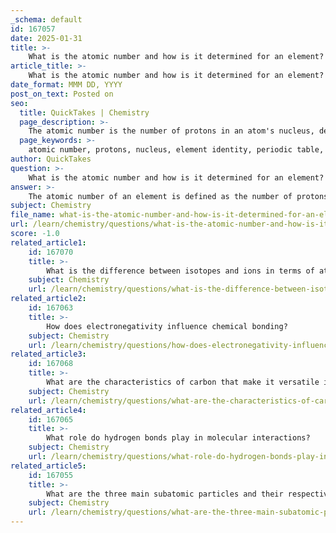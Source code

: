 ```yaml
---
_schema: default
id: 167057
date: 2025-01-31
title: >-
    What is the atomic number and how is it determined for an element?
article_title: >-
    What is the atomic number and how is it determined for an element?
date_format: MMM DD, YYYY
post_on_text: Posted on
seo:
  title: QuickTakes | Chemistry
  page_description: >-
    The atomic number is the number of protons in an atom's nucleus, defining the element's identity and position in the periodic table. It also indicates the number of electrons in a neutral atom.
  page_keywords: >-
    atomic number, protons, nucleus, element identity, periodic table, sodium, electrons, chemical behavior, chlorine, neutral atom
author: QuickTakes
question: >-
    What is the atomic number and how is it determined for an element?
answer: >-
    The atomic number of an element is defined as the number of protons present in the nucleus of an atom. This number is crucial because it uniquely identifies the element and determines its position in the periodic table. Each element has a distinct atomic number, which is always a whole number. For example, sodium (Na) has an atomic number of 11, indicating that it contains 11 protons in its nucleus.\n\nThe atomic number also has implications for the number of electrons in a neutral atom. In a neutral atom, the number of electrons equals the number of protons, ensuring that the atom has no overall charge. Therefore, for sodium, with an atomic number of 11, there are also 11 electrons orbiting the nucleus.\n\nIn summary, the atomic number is a fundamental property of an element that not only defines its identity but also influences its chemical behavior and interactions. It is typically found at the top of the element's square in the periodic table. For instance, chlorine (Cl) has an atomic number of 17, indicating it has 17 protons.
subject: Chemistry
file_name: what-is-the-atomic-number-and-how-is-it-determined-for-an-element.md
url: /learn/chemistry/questions/what-is-the-atomic-number-and-how-is-it-determined-for-an-element
score: -1.0
related_article1:
    id: 167070
    title: >-
        What is the difference between isotopes and ions in terms of atomic and molecular terms?
    subject: Chemistry
    url: /learn/chemistry/questions/what-is-the-difference-between-isotopes-and-ions-in-terms-of-atomic-and-molecular-terms
related_article2:
    id: 167063
    title: >-
        How does electronegativity influence chemical bonding?
    subject: Chemistry
    url: /learn/chemistry/questions/how-does-electronegativity-influence-chemical-bonding
related_article3:
    id: 167068
    title: >-
        What are the characteristics of carbon that make it versatile in forming organic molecules?
    subject: Chemistry
    url: /learn/chemistry/questions/what-are-the-characteristics-of-carbon-that-make-it-versatile-in-forming-organic-molecules
related_article4:
    id: 167065
    title: >-
        What role do hydrogen bonds play in molecular interactions?
    subject: Chemistry
    url: /learn/chemistry/questions/what-role-do-hydrogen-bonds-play-in-molecular-interactions
related_article5:
    id: 167055
    title: >-
        What are the three main subatomic particles and their respective charges?
    subject: Chemistry
    url: /learn/chemistry/questions/what-are-the-three-main-subatomic-particles-and-their-respective-charges
---
```


&nbsp;